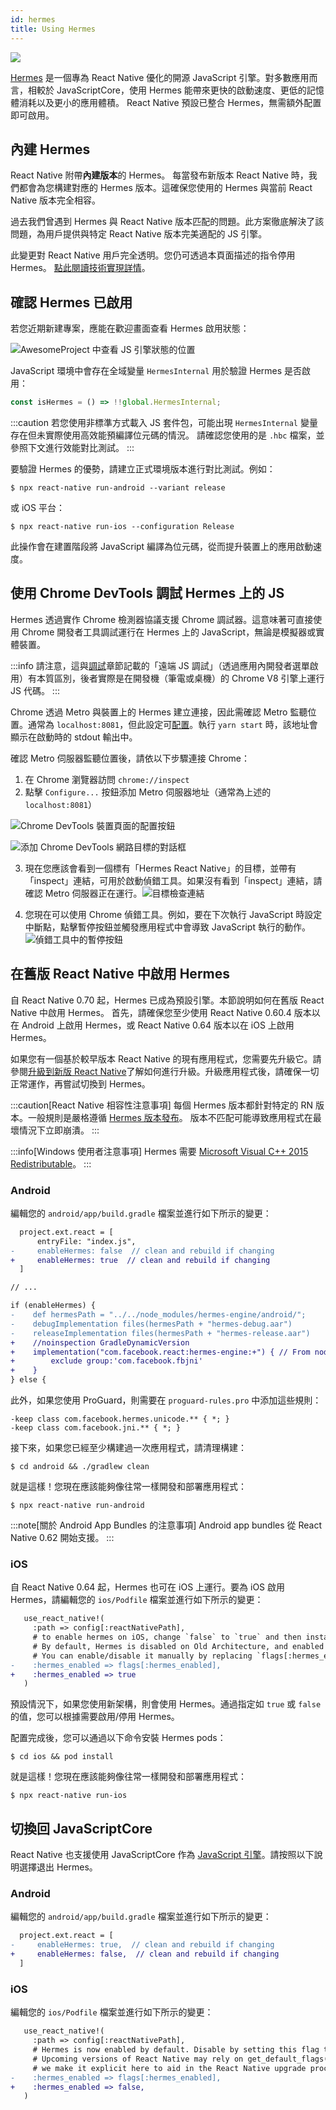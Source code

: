 ```yaml
---
id: hermes
title: Using Hermes
---
```


<a href="https://hermesengine.dev">
  <img width={300} height={300} className="hermes-logo" src="/docs/assets/HermesLogo.svg" style={{height: "auto"}}/>
</a>

[Hermes](https://hermesengine.dev) 是一個專為 React Native 優化的開源 JavaScript 引擎。對多數應用而言，相較於 JavaScriptCore，使用 Hermes 能帶來更快的啟動速度、更低的記憶體消耗以及更小的應用體積。
React Native 預設已整合 Hermes，無需額外配置即可啟用。

## 內建 Hermes

React Native 附帶**內建版本**的 Hermes。
每當發布新版本 React Native 時，我們都會為您構建對應的 Hermes 版本。這確保您使用的 Hermes 與當前 React Native 版本完全相容。

過去我們曾遇到 Hermes 與 React Native 版本匹配的問題。此方案徹底解決了該問題，為用戶提供與特定 React Native 版本完美適配的 JS 引擎。

此變更對 React Native 用戶完全透明。您仍可透過本頁面描述的指令停用 Hermes。
[點此閱讀技術實現詳情](/architecture/bundled-hermes)。

## 確認 Hermes 已啟用

若您近期新建專案，應能在歡迎畫面查看 Hermes 啟用狀態：

![AwesomeProject 中查看 JS 引擎狀態的位置](/docs/assets/HermesApp.jpg)

JavaScript 環境中會存在全域變量 `HermesInternal` 用於驗證 Hermes 是否啟用：

```jsx
const isHermes = () => !!global.HermesInternal;
```

:::caution
若您使用非標準方式載入 JS 套件包，可能出現 `HermesInternal` 變量存在但未實際使用高效能預編譯位元碼的情況。
請確認您使用的是 `.hbc` 檔案，並參照下文進行效能對比測試。
:::

要驗證 Hermes 的優勢，請建立正式環境版本進行對比測試。例如：

```shell
$ npx react-native run-android --variant release
```

或 iOS 平台：

```shell
$ npx react-native run-ios --configuration Release
```

此操作會在建置階段將 JavaScript 編譯為位元碼，從而提升裝置上的應用啟動速度。

## 使用 Chrome DevTools 調試 Hermes 上的 JS

Hermes 透過實作 Chrome 檢測器協議支援 Chrome 調試器。這意味著可直接使用 Chrome 開發者工具調試運行在 Hermes 上的 JavaScript，無論是模擬器或實體裝置。

:::info
請注意，這與[調試](debugging#debugging-using-a-custom-javascript-debugger)章節記載的「遠端 JS 調試」（透過應用內開發者選單啟用）有本質區別，後者實際是在開發機（筆電或桌機）的 Chrome V8 引擎上運行 JS 代碼。
:::

Chrome 透過 Metro 與裝置上的 Hermes 建立連接，因此需確認 Metro 監聽位置。通常為 `localhost:8081`，但此設定可[配置](https://metrobundler.dev/docs/configuration)。執行 `yarn start` 時，該地址會顯示在啟動時的 stdout 輸出中。

確認 Metro 伺服器監聽位置後，請依以下步驟連接 Chrome：

1. 在 Chrome 瀏覽器訪問 `chrome://inspect`
2. 點擊 `Configure...` 按鈕添加 Metro 伺服器地址（通常為上述的 `localhost:8081`）

![Chrome DevTools 裝置頁面的配置按鈕](/docs/assets/HermesDebugChromeConfig.png)

![添加 Chrome DevTools 網路目標的對話框](/docs/assets/HermesDebugChromeMetroAddress.png)

3. 現在您應該會看到一個標有「Hermes React Native」的目標，並帶有「inspect」連結，可用於啟動偵錯工具。如果沒有看到「inspect」連結，請確認 Metro 伺服器正在運行。![目標檢查連結](/docs/assets/HermesDebugChromeInspect.png)

4. 您現在可以使用 Chrome 偵錯工具。例如，要在下次執行 JavaScript 時設定中斷點，點擊暫停按鈕並觸發應用程式中會導致 JavaScript 執行的動作。![偵錯工具中的暫停按鈕](/docs/assets/HermesDebugChromePause.png)

## 在舊版 React Native 中啟用 Hermes

自 React Native 0.70 起，Hermes 已成為預設引擎。本節說明如何在舊版 React Native 中啟用 Hermes。
首先，請確保您至少使用 React Native 0.60.4 版本以在 Android 上啟用 Hermes，或 React Native 0.64 版本以在 iOS 上啟用 Hermes。

如果您有一個基於較早版本 React Native 的現有應用程式，您需要先升級它。請參閱[升級到新版 React Native](/docs/upgrading)了解如何進行升級。升級應用程式後，請確保一切正常運作，再嘗試切換到 Hermes。

:::caution[React Native 相容性注意事項]
每個 Hermes 版本都針對特定的 RN 版本。一般規則是嚴格遵循 [Hermes 版本發布](https://github.com/facebook/hermes/releases)。
版本不匹配可能導致應用程式在最壞情況下立即崩潰。
:::

:::info[Windows 使用者注意事項]
Hermes 需要 [Microsoft Visual C++ 2015 Redistributable](https://www.microsoft.com/en-us/download/details.aspx?id=48145)。
:::

### Android

編輯您的 `android/app/build.gradle` 檔案並進行如下所示的變更：

```diff
  project.ext.react = [
      entryFile: "index.js",
-     enableHermes: false  // clean and rebuild if changing
+     enableHermes: true  // clean and rebuild if changing
  ]

// ...

if (enableHermes) {
-    def hermesPath = "../../node_modules/hermes-engine/android/";
-    debugImplementation files(hermesPath + "hermes-debug.aar")
-    releaseImplementation files(hermesPath + "hermes-release.aar")
+    //noinspection GradleDynamicVersion
+    implementation("com.facebook.react:hermes-engine:+") { // From node_modules
+        exclude group:'com.facebook.fbjni'
+    }
} else {
```

此外，如果您使用 ProGuard，則需要在 `proguard-rules.pro` 中添加這些規則：

```
-keep class com.facebook.hermes.unicode.** { *; }
-keep class com.facebook.jni.** { *; }
```

接下來，如果您已經至少構建過一次應用程式，請清理構建：

```shell
$ cd android && ./gradlew clean
```

就是這樣！您現在應該能夠像往常一樣開發和部署應用程式：

```shell
$ npx react-native run-android
```

:::note[關於 Android App Bundles 的注意事項]
Android app bundles 從 React Native 0.62 開始支援。
:::

### iOS

自 React Native 0.64 起，Hermes 也可在 iOS 上運行。要為 iOS 啟用 Hermes，請編輯您的 `ios/Podfile` 檔案並進行如下所示的變更：

```diff
   use_react_native!(
     :path => config[:reactNativePath],
     # to enable hermes on iOS, change `false` to `true` and then install pods
     # By default, Hermes is disabled on Old Architecture, and enabled on New Architecture.
     # You can enable/disable it manually by replacing `flags[:hermes_enabled]` with `true` or `false`.
-    :hermes_enabled => flags[:hermes_enabled],
+    :hermes_enabled => true
   )
```

預設情況下，如果您使用新架構，則會使用 Hermes。通過指定如 `true` 或 `false` 的值，您可以根據需要啟用/停用 Hermes。

配置完成後，您可以通過以下命令安裝 Hermes pods：

```shell
$ cd ios && pod install
```

就是這樣！您現在應該能夠像往常一樣開發和部署應用程式：

```shell
$ npx react-native run-ios
```

## 切換回 JavaScriptCore

React Native 也支援使用 JavaScriptCore 作為 [JavaScript 引擎](javascript-environment)。請按照以下說明選擇退出 Hermes。

### Android

編輯您的 `android/app/build.gradle` 檔案並進行如下所示的變更：

```diff
  project.ext.react = [
-     enableHermes: true,  // clean and rebuild if changing
+     enableHermes: false,  // clean and rebuild if changing
  ]
```

### iOS

編輯您的 `ios/Podfile` 檔案並進行如下所示的變更：

```diff
   use_react_native!(
     :path => config[:reactNativePath],
     # Hermes is now enabled by default. Disable by setting this flag to false.
     # Upcoming versions of React Native may rely on get_default_flags(), but
     # we make it explicit here to aid in the React Native upgrade process.
-    :hermes_enabled => flags[:hermes_enabled],
+    :hermes_enabled => false,
   )
```